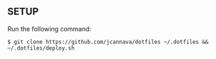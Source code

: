 ## SETUP
Run the following command:

`$ git clone https://github.com/jcannava/dotfiles ~/.dotfiles && ~/.dotfiles/deploy.sh`
